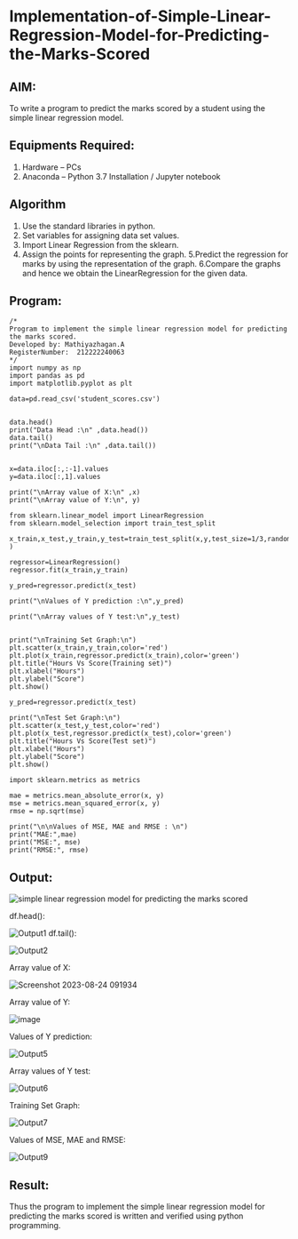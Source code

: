 # Implementation-of-Simple-Linear-Regression-Model-for-Predicting-the-Marks-Scored

## AIM:
To write a program to predict the marks scored by a student using the simple linear regression model.

## Equipments Required:
1. Hardware – PCs
2. Anaconda – Python 3.7 Installation / Jupyter notebook

## Algorithm
1. Use the standard libraries in python.
2. Set variables for assigning data set values.
3. Import Linear Regression from the sklearn.
4. Assign the points for representing the graph.
5.Predict the regression for marks by using the representation of the graph.
6.Compare the graphs and hence we obtain the LinearRegression for the given data.

## Program:
```
/*
Program to implement the simple linear regression model for predicting the marks scored.
Developed by: Mathiyazhagan.A
RegisterNumber:  212222240063
*/
import numpy as np
import pandas as pd
import matplotlib.pyplot as plt

data=pd.read_csv('student_scores.csv')


data.head()
print("Data Head :\n" ,data.head())
data.tail()
print("\nData Tail :\n" ,data.tail())


x=data.iloc[:,:-1].values  
y=data.iloc[:,1].values

print("\nArray value of X:\n" ,x)
print("\nArray value of Y:\n", y)

from sklearn.linear_model import LinearRegression
from sklearn.model_selection import train_test_split

x_train,x_test,y_train,y_test=train_test_split(x,y,test_size=1/3,random_state=0 )

regressor=LinearRegression() 
regressor.fit(x_train,y_train)

y_pred=regressor.predict(x_test) 

print("\nValues of Y prediction :\n",y_pred)

print("\nArray values of Y test:\n",y_test)


print("\nTraining Set Graph:\n")
plt.scatter(x_train,y_train,color='red') 
plt.plot(x_train,regressor.predict(x_train),color='green') 
plt.title("Hours Vs Score(Training set)") 
plt.xlabel("Hours")
plt.ylabel("Score")
plt.show()

y_pred=regressor.predict(x_test) 

print("\nTest Set Graph:\n")
plt.scatter(x_test,y_test,color='red') 
plt.plot(x_test,regressor.predict(x_test),color='green') 
plt.title("Hours Vs Score(Test set)") 
plt.xlabel("Hours")
plt.ylabel("Score")
plt.show()

import sklearn.metrics as metrics

mae = metrics.mean_absolute_error(x, y)
mse = metrics.mean_squared_error(x, y)
rmse = np.sqrt(mse)  

print("\n\nValues of MSE, MAE and RMSE : \n")
print("MAE:",mae)
print("MSE:", mse)
print("RMSE:", rmse)
```

## Output:
![simple linear regression model for predicting the marks scored](sam.png)

df.head():


![Output1](https://github.com/Mathiofficial/Implementation-of-Simple-Linear-Regression-Model-for-Predicting-the-Marks-Scored/assets/118787327/1a0c8cbd-643c-4eae-9fe0-a770309e9ed7)
df.tail():

![Output2](https://github.com/Mathiofficial/Implementation-of-Simple-Linear-Regression-Model-for-Predicting-the-Marks-Scored/assets/118787327/c3065a4c-02ee-45c7-bcf3-f319dc16b314)

Array value of X:

![Screenshot 2023-08-24 091934](https://github.com/Mathiofficial/Implementation-of-Simple-Linear-Regression-Model-for-Predicting-the-Marks-Scored/assets/118787327/bf262ace-7e76-4745-b78b-4d2e3eface8a)

Array value of Y:

![image](https://github.com/Mathiofficial/Implementation-of-Simple-Linear-Regression-Model-for-Predicting-the-Marks-Scored/assets/118787327/4d76f0ec-b974-4146-a41c-ccec299707cc)

Values of Y prediction:

![Output5](https://github.com/Mathiofficial/Implementation-of-Simple-Linear-Regression-Model-for-Predicting-the-Marks-Scored/assets/118787327/27428d72-a684-4741-aa5c-c2cf23e19bb9)

Array values of Y test:

![Output6](https://github.com/Mathiofficial/Implementation-of-Simple-Linear-Regression-Model-for-Predicting-the-Marks-Scored/assets/118787327/f528e242-6281-455d-b8a6-2e936c909c63)


Training Set Graph:

![Output7](https://github.com/Mathiofficial/Implementation-of-Simple-Linear-Regression-Model-for-Predicting-the-Marks-Scored/assets/118787327/5e5ec5aa-4176-4da0-aff2-710a2abc62b1)

Values of MSE, MAE and RMSE:

![Output9](https://github.com/Mathiofficial/Implementation-of-Simple-Linear-Regression-Model-for-Predicting-the-Marks-Scored/assets/118787327/858344e7-1340-4141-8ca4-b59ac26d18d6)


## Result:
Thus the program to implement the simple linear regression model for predicting the marks scored is written and verified using python programming.
